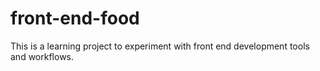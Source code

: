 # front-end-food
This is a learning project to experiment with front end development tools and workflows.
